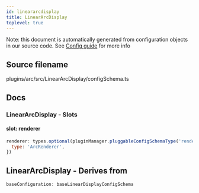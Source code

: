 ```yaml
---
id: lineararcdisplay
title: LinearArcDisplay
toplevel: true
---
```


Note: this document is automatically generated from configuration objects in our
source code. See [Config guide](/docs/config_guide) for more info

## Source filename

plugins/arc/src/LinearArcDisplay/configSchema.ts

## Docs

### LinearArcDisplay - Slots

#### slot: renderer

```js
renderer: types.optional(pluginManager.pluggableConfigSchemaType('renderer'), {
  type: 'ArcRenderer',
})
```

## LinearArcDisplay - Derives from

```js
baseConfiguration: baseLinearDisplayConfigSchema
```
